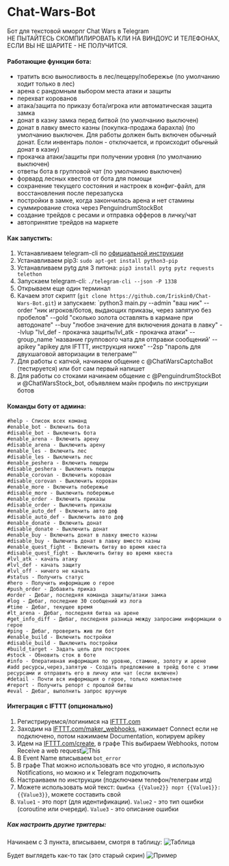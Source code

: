 # Chat-Wars-Bot
Бот для текстовой мморпг Chat Wars в Telegram<br />
НЕ ПЫТАЙТЕСЬ СКОМПИЛИРОВАТЬ КЛИ НА ВИНДОУС И ТЕЛЕФОНАХ, ЕСЛИ ВЫ НЕ ШАРИТЕ - НЕ ПОЛУЧИТСЯ. <br />

#### Работающие функции бота:
  - тратить всю выносливость в лес/пещеру/побережье (по умолчанию ходит только в лес)
  - арена с рандомным выбором места атаки и защиты
  - перехват корованов
  - атака/защита по приказу бота/игрока или автоматическая защита замка
  - донат в казну замка перед битвой (по умолчанию выключен)
  - донат в лавку вместо казны (покупка-продажа барахла) (по умолчанию выключен. Для работы должен быть включен обычный донат. Если инвентарь полон - отключается, и происходит обычный донат в казну)
  - прокачка атаки/защиты при получении уровня (по умолчанию выключен)
  - ответы бота в групповой чат (по умолчанию выключен)
  - форвард лесных квестов от бота для помощи
  - сохранение текущего состояния и настроек в конфиг-файл, для восстановления после перезапуска
  - постройки в замке, когда закончилась арена и нет стамины
  - суммирование стока через PenguindrumStockBot
  - создание трейдов с ресами и отправка офферов в личку/чат
  - автопринятие трейдов на маркете

#### Как запустить:<br />
  1) Устанавливаем telegram-cli по [официальной инструкции](https://github.com/vysheng/tg)<br />
  2) Устанавливаем pip3: `sudo apt-get install python3-pip`<br />
  3) Устанавливаем pytg для 3 питона: `pip3 install pytg pytz requests telethon`<br />
  4) Запускаем telegram-cli: `./telegram-cli --json -P 1338`<br />
  5) Открываем еще один терминал<br />
  5) Качаем этот скрипт (`git clone https://github.com/Iriskin0/Chat-Wars-Bot.git`) и запускаем: `python3 main.py --admin "ваш ник" --order "ник игроков/ботов, выдающих приказы, через запятую   без пробелов" --gold "сколько золота оставлять в кармане при автодонате" --buy "любое значение для включения доната в лавку" --lvlup "lvl_def - прокачка защиты/lvl_atk - прокачка атаки" --group_name 'название группового чата для отправки сообщений' --apikey "apikey для IFTTT, инструкция ниже" --2sp "пароль для двухшаговой авторизации в телеграме"'<br />
  6) Для работы с капчой, начинаем общение с @ChatWarsCaptchaBot (тестируется) или бот сам первый напишет
  7) Для работы со стоками начинаем общение с @PenguindrumStockBot и @ChatWarsStock_bot, объявляем майн профиль по инструкции ботов
  
#### Команды боту от админа:<br />
    #help - Список всех команд
    #enable_bot - Включить бота
    #disable_bot - Выключить бота
    #enable_arena - Включить арену
    #disable_arena - Выключить арену
    #enable_les - Включить лес
    #disable_les - Выключить лес
    #enable_peshera - Включить пещеры
    #disable_peshera - Выключить пещеры
    #enable_corovan - Включить корован
    #disable_corovan - Выключить корован
    #enable_more - Включить побережье
    #disable_more - Выключить побережье
    #enable_order - Включить приказы
    #disable_order - Выключить приказы
    #enable_auto_def - Включить авто деф
    #disable_auto_def - Выключить авто деф
    #enable_donate - Включить донат
    #disable_donate - Выключить донат
    #enable_buy - Включить донат в лавку вместо казны
    #disable_buy - Вылючить донат в лавку вместо казны
    #enable_quest_fight - Включить битву во время квеста
    #disable_quest_fight - Выключить битву во время квеста
    #lvl_atk - качать атаку
    #lvl_def - качать защиту
    #lvl_off - ничего не качать
    #status - Получить статус
    #hero - Получить информацию о герое
    #push_order - Добавить приказ
    #order - Дебаг, последняя команда защиты/атаки замка
    #log - Дебаг, последние 30 сообщений из лога
    #time - Дебаг, текущее время
    #lt_arena - Дебаг, последняя битва на арене
    #get_info_diff - Дебаг, последняя разница между запросами информации о герое
    #ping - Дебаг, проверить жив ли бот
    #enable_build - Включить постройки
    #disable_build - Выключить постройки
    #build_target - Задать цель для построек
    #stock - Обновить сток в боте
    #info - Оперативная информация по уровню, стамине, золоту и арене
    #add ресурсы,через,запятую - Создать предложение в трейд боте с этими ресурсами и отправить его в личку или чат (если включен)
    #detail - Почти вся информация о герое, только компактнее
    #report - Получить репорт с прошлой битвы
    #eval - Дебаг, выполнить запрос вручную

#### Интеграция с IFTTT (опционально)
1) Регистрируемся/логинимся на [IFTTT.com](http://IFTTT.com)
2) Заходим на [IFTTT.com/maker_webhooks](http://IFTTT.com/maker_webhooks), нажимает Connect если не подключено, потом нажимаем Documentation, копируем apikey
3) Идем на [IFTTT.com/create](http://IFTTT.com/create), в графе This выбираем Webhooks, потом Receive a web request![](http://i.imgur.com/fM0SpmU.png "This")
4) В Event Name вписываем `bot_error`
5) В графе That можно использовать все что угодно, я использую 
Notifications, но можно и к Telegram подключить
6) Настраиваем по инструкции (подключаем телефон/телеграм итд)
7) Можете использовать мой текст: `Ошибка {{Value2}} порт {{Value1}}: {{Value3}}`, можете составить свой
8) `Value1` - это порт (для идентификации). `Value2` - это тип ошибки (coroutine или очереди). `Value3` - это описание ошибки

##### Как настроить другие триггеры:
Начинаем с 3 пункта, вписываем, смотря в таблицу:
![](http://i.imgur.com/mv6qPvc.png "Таблица")

Будет выглядеть как-то так (это старый скрин)
![](http://i.imgur.com/Xnn41T5.png "Пример")

